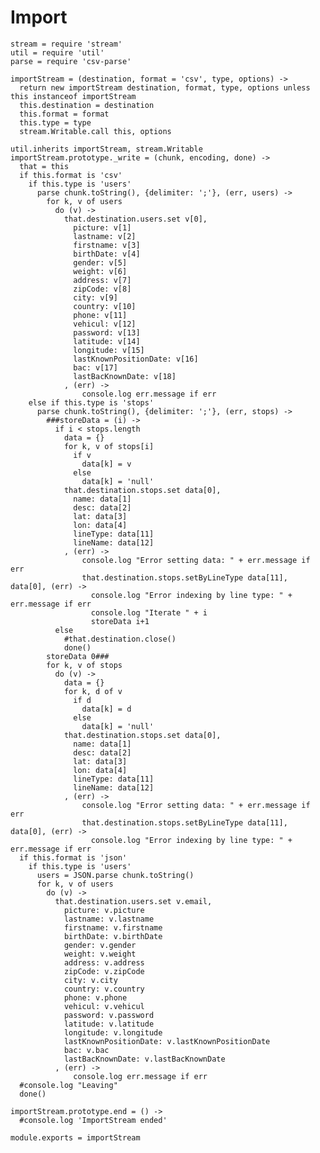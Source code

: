 # Import

    stream = require 'stream'
    util = require 'util'
    parse = require 'csv-parse'

    importStream = (destination, format = 'csv', type, options) ->
      return new importStream destination, format, type, options unless this instanceof importStream
      this.destination = destination
      this.format = format
      this.type = type
      stream.Writable.call this, options

    util.inherits importStream, stream.Writable
    importStream.prototype._write = (chunk, encoding, done) ->
      that = this
      if this.format is 'csv'
        if this.type is 'users'
          parse chunk.toString(), {delimiter: ';'}, (err, users) ->
            for k, v of users
              do (v) ->
                that.destination.users.set v[0],
                  picture: v[1]
                  lastname: v[2]
                  firstname: v[3]
                  birthDate: v[4]
                  gender: v[5]
                  weight: v[6]
                  address: v[7]
                  zipCode: v[8]
                  city: v[9]
                  country: v[10]
                  phone: v[11]
                  vehicul: v[12]
                  password: v[13]
                  latitude: v[14]
                  longitude: v[15]
                  lastKnownPositionDate: v[16]
                  bac: v[17]
                  lastBacKnownDate: v[18]
                , (err) ->
                    console.log err.message if err
        else if this.type is 'stops'
          parse chunk.toString(), {delimiter: ';'}, (err, stops) ->
            ###storeData = (i) ->
              if i < stops.length
                data = {}
                for k, v of stops[i]
                  if v
                    data[k] = v
                  else
                    data[k] = 'null'
                that.destination.stops.set data[0],
                  name: data[1]
                  desc: data[2]
                  lat: data[3]
                  lon: data[4]
                  lineType: data[11]
                  lineName: data[12]
                , (err) ->
                    console.log "Error setting data: " + err.message if err
                    that.destination.stops.setByLineType data[11], data[0], (err) ->
                      console.log "Error indexing by line type: " + err.message if err
                      console.log "Iterate " + i
                      storeData i+1
              else
                #that.destination.close()
                done()
            storeData 0###
            for k, v of stops
              do (v) ->
                data = {}
                for k, d of v
                  if d
                    data[k] = d
                  else
                    data[k] = 'null'
                that.destination.stops.set data[0],
                  name: data[1]
                  desc: data[2]
                  lat: data[3]
                  lon: data[4]
                  lineType: data[11]
                  lineName: data[12]
                , (err) ->
                    console.log "Error setting data: " + err.message if err
                    that.destination.stops.setByLineType data[11], data[0], (err) ->
                      console.log "Error indexing by line type: " + err.message if err
      if this.format is 'json'
        if this.type is 'users'
          users = JSON.parse chunk.toString()
          for k, v of users
            do (v) ->
              that.destination.users.set v.email,
                picture: v.picture
                lastname: v.lastname
                firstname: v.firstname
                birthDate: v.birthDate
                gender: v.gender
                weight: v.weight
                address: v.address
                zipCode: v.zipCode
                city: v.city
                country: v.country
                phone: v.phone
                vehicul: v.vehicul
                password: v.password
                latitude: v.latitude
                longitude: v.longitude
                lastKnownPositionDate: v.lastKnownPositionDate
                bac: v.bac
                lastBacKnownDate: v.lastBacKnownDate
              , (err) ->
                  console.log err.message if err
      #console.log "Leaving"
      done()

    importStream.prototype.end = () ->
      #console.log 'ImportStream ended'

    module.exports = importStream
